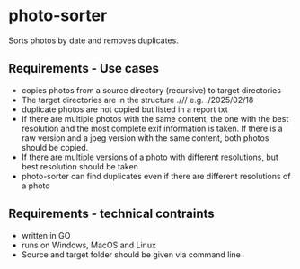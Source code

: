 # photo-sorter
Sorts photos by date and removes duplicates.

## Requirements - Use cases
* copies photos from a source directory (recursive) to target directories
* The target directories are in the structure ./<year>/<month>/<day> e.g. ./2025/02/18
* duplicate photos are not copied but listed in a report txt
* If there are multiple photos with the same content, the one with the best resolution and the most complete exif information is taken. If there is a raw version and a jpeg version with the same content, both photos should be copied.
* If there are multiple versions of a photo with different resolutions, but best resolution should be taken
* photo-sorter can find duplicates even if there are different resolutions of a photo

## Requirements - technical contraints
* written in GO
* runs on Windows, MacOS and Linux
* Source and target folder should be given via command line

